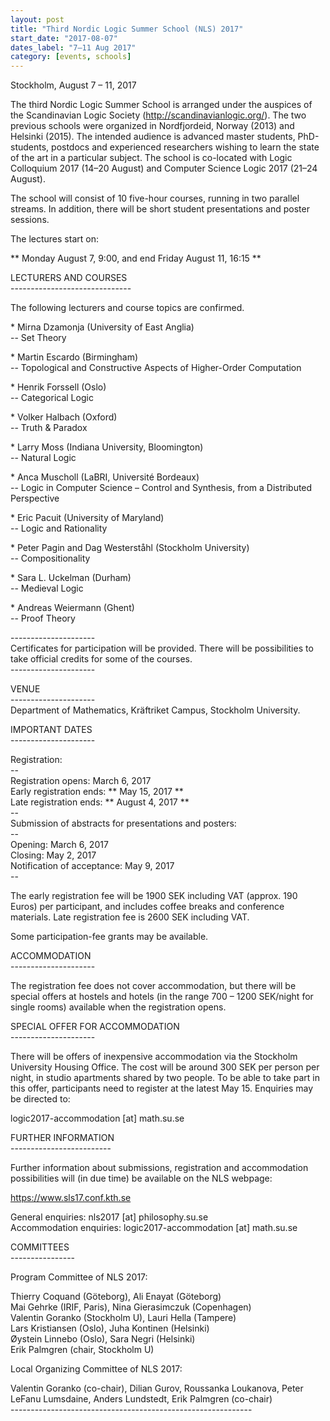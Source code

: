 ```yaml
---
layout: post
title: "Third Nordic Logic Summer School (NLS) 2017"
start_date: "2017-08-07"
dates_label: "7–11 Aug 2017"
category: [events, schools]
---
```


Stockholm, August 7 – 11, 2017

The third Nordic Logic Summer School is arranged under the auspices of the
Scandinavian Logic Society (<http://scandinavianlogic.org/>). The two previous
schools were organized in Nordfjordeid, Norway (2013) and Helsinki (2015). The
intended audience is advanced master students, PhD-students, postdocs and
experienced researchers wishing to learn the state of the art in a particular
subject. The school is co-located with Logic Colloquium 2017 (14–20 August) and
Computer Science Logic 2017 (21–24 August).

The school will consist of 10 five-hour courses, running in two parallel
streams. In addition, there will be short student presentations and poster
sessions.

The lectures start on:

\*\* Monday August 7, 9:00, and end Friday August 11, 16:15 \*\*

LECTURERS AND COURSES  
\-\-\-\-\-\-\-\-\-\-\-\-\-\-\-\-\-\-\-\-\-\-\-\-\-\-\-\-\-\-

The following lecturers and course topics are confirmed.

\* Mirna Dzamonja (University of East Anglia)  
-- Set Theory

\* Martin Escardo (Birmingham)  
-- Topological and Constructive Aspects of Higher-Order Computation

\* Henrik Forssell (Oslo)  
-- Categorical Logic

\* Volker Halbach (Oxford)  
-- Truth & Paradox

\* Larry Moss (Indiana University, Bloomington)  
-- Natural Logic

\* Anca Muscholl (LaBRI, Université Bordeaux)  
-- Logic in Computer Science – Control and Synthesis, from a Distributed Perspective

\* Eric Pacuit (University of Maryland)  
-- Logic and Rationality

\* Peter Pagin and Dag Westerståhl (Stockholm University)  
-- Compositionality

\* Sara L. Uckelman (Durham)  
-- Medieval Logic

\* Andreas Weiermann (Ghent)  
-- Proof Theory

\-\-\-\-\-\-\-\-\-\-\-\-\-\-\-\-\-\-\-\-\-  
Certificates for participation will be provided. There will be possibilities to
take official credits for some of the courses.  
\-\-\-\-\-\-\-\-\-\-\-\-\-\-\-\-\-\-\-\-\-

VENUE  
\-\-\-\-\-\-\-\-\-\-\-\-\-\-\-\-\-\-\-\-\-  
Department of Mathematics, Kräftriket Campus, Stockholm University.

IMPORTANT DATES  
\-\-\-\-\-\-\-\-\-\-\-\-\-\-\-\-\-\-\-\-\-

Registration:  
\-\-  
Registration opens: March 6, 2017  
Early registration ends: \*\* May 15, 2017 \*\*  
Late registration ends: \*\* August 4, 2017 \*\*  
\-\-  
Submission of abstracts for presentations and posters:  
\-\-  
Opening: March 6, 2017  
Closing: May 2, 2017  
Notification of acceptance: May 9, 2017  
\-\-

The early registration fee will be 1900 SEK including VAT (approx. 190 Euros)
per participant, and includes coffee breaks and conference materials. Late
registration fee is 2600 SEK including VAT.

Some participation-fee grants may be available.

ACCOMMODATION  
\-\-\-\-\-\-\-\-\-\-\-\-\-\-\-\-\-\-\-\-\-

The registration fee does not cover accommodation, but there will be special
offers at hostels and hotels (in the range 700 – 1200 SEK/night for single
rooms) available when the registration opens.

SPECIAL OFFER FOR ACCOMMODATION  
\-\-\-\-\-\-\-\-\-\-\-\-\-\-\-\-\-\-\-\-\-

There will be offers of inexpensive accommodation via the Stockholm University
Housing Office. The cost will be around 300 SEK per person per night, in studio
apartments shared by two people. To be able to take part in this offer,
participants need to register at the latest May 15. Enquiries may be directed
to:

logic2017-accommodation [at] math.su.se

FURTHER INFORMATION  
\-\-\-\-\-\-\-\-\-\-\-\-\-\-\-\-\-\-\-\-\-\-\-\-\-

Further information about submissions, registration and accommodation
possibilities will (in due time) be available on the NLS webpage:

<https://www.sls17.conf.kth.se>

General enquiries: nls2017 [at] philosophy.su.se  
Accommodation enquiries: logic2017-accommodation [at] math.su.se

COMMITTEES  
\-\-\-\-\-\-\-\-\-\-\-\-\-\-\-\-

Program Committee of NLS 2017:

Thierry Coquand (Göteborg), Ali Enayat (Göteborg)  
Mai Gehrke (IRIF, Paris), Nina Gierasimczuk (Copenhagen)  
Valentin Goranko (Stockholm U), Lauri Hella (Tampere)  
Lars Kristiansen (Oslo), Juha Kontinen (Helsinki)  
Øystein Linnebo (Oslo), Sara Negri (Helsinki)  
Erik Palmgren (chair, Stockholm U)

Local Organizing Committee of NLS 2017:

Valentin Goranko (co-chair), Dilian Gurov, Roussanka Loukanova,
Peter LeFanu Lumsdaine, Anders Lundstedt, Erik Palmgren (co-chair)  
\-\-\-\-\-\-\-\-\-\-\-\-\-\-\-\-\-\-\-\-\-\-\-\-\-\-\-\-\-\-\-\-\-\-\-\-\-\-\-\-\-\-\-\-\-\-\-\-\-\-\-\-\-\-\-\-\-\-\-\-
